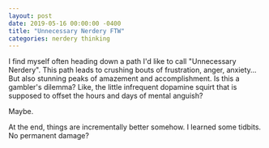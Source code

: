 ```yaml
---
layout: post
date: 2019-05-16 00:00:00 -0400
title: "Unnecessary Nerdery FTW"
categories: nerdery thinking
---
```


I find myself often heading down a path I'd like to call "Unnecessary Nerdery". This path leads to crushing bouts of frustration, anger, anxiety… But also stunning peaks of amazement and accomplishment. Is this a gambler's dilemma? Like, the little infrequent dopamine squirt that is supposed to offset the hours and days of mental anguish?

Maybe.

At the end, things are incrementally better somehow. I learned some tidbits. No permanent damage?
